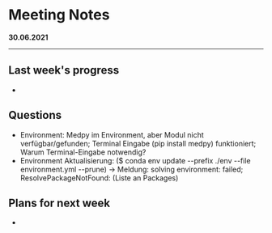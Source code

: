 # Meeting Notes
**30.06.2021**

---

## Last week's progress
-

## Questions
- Environment: Medpy im Environment, aber Modul nicht verfügbar/gefunden; 
Terminal Eingabe (pip install medpy) funktioniert; Warum Terminal-Eingabe notwendig?
- Environment Aktualisierung: ($ conda env update --prefix ./env --file environment.yml  --prune) 
  -> Meldung: solving environment: failed; ResolvePackageNotFound: (Liste an Packages)

## Plans for next week
-
